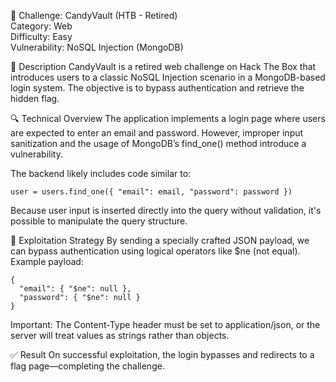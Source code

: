 🍬 Challenge: CandyVault (HTB - Retired)
<br>
Category: Web
<br>
Difficulty: Easy
<br>
Vulnerability: NoSQL Injection (MongoDB)

📖 Description
CandyVault is a retired web challenge on Hack The Box that introduces users to a classic NoSQL Injection scenario in a MongoDB-based login system. The objective is to bypass authentication and retrieve the hidden flag.

🔍 Technical Overview
The application implements a login page where users are expected to enter an email and password. However, improper input sanitization and the usage of MongoDB’s find_one() method introduce a vulnerability.

The backend likely includes code similar to:

```
user = users.find_one({ "email": email, "password": password })
```
Because user input is inserted directly into the query without validation, it's possible to manipulate the query structure.

🧪 Exploitation Strategy
By sending a specially crafted JSON payload, we can bypass authentication using logical operators like $ne (not equal). Example payload:

```
{
  "email": { "$ne": null },
  "password": { "$ne": null }
}
```
Important: The Content-Type header must be set to application/json, or the server will treat values as strings rather than objects.

✅ Result
On successful exploitation, the login bypasses and redirects to a flag page—completing the challenge.
